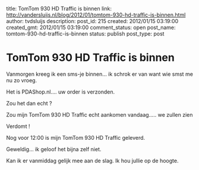 title: TomTom 930 HD Traffic is binnen
link: http://vandersluijs.nl/blog/2012/01/tomtom-930-hd-traffic-is-binnen.html
author: tvdsluijs
description: 
post_id: 215
created: 2012/01/15 03:19:00
created_gmt: 2012/01/15 03:19:00
comment_status: open
post_name: tomtom-930-hd-traffic-is-binnen
status: publish
post_type: post

# TomTom 930 HD Traffic is binnen

Vanmorgen kreeg ik een sms-je binnen… ik schrok er van want wie smst me nu zo vroeg.  
  
Het is PDAShop.nl…. uw order is verzonden.  
  
Zou het dan echt ?  
  
Zou mijn TomTom 930 HD Traffic echt aankomen vandaag….. we zullen zien  
  
  
Verdomt !  
  
Nog voor 12:00 is mijn TomTom 930 HD Traffic geleverd.  
  
Geweldig… ik geloof het bijna zelf niet.  
  
Kan ik er vanmiddag gelijk mee aan de slag. Ik hou jullie op de hoogte.